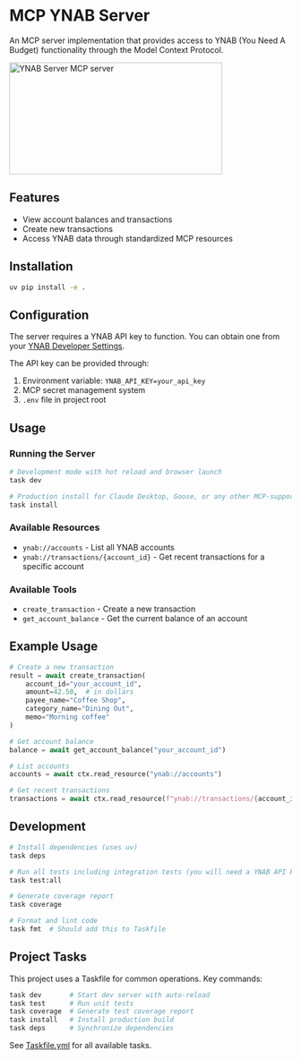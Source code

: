 # MCP YNAB Server

An MCP server implementation that provides access to YNAB (You Need A Budget) functionality through the Model Context Protocol.

<a href="https://glama.ai/mcp/servers/y3utoybhi7"><img width="380" height="200" src="https://glama.ai/mcp/servers/y3utoybhi7/badge" alt="YNAB Server MCP server" /></a>

## Features

- View account balances and transactions
- Create new transactions
- Access YNAB data through standardized MCP resources

## Installation

```bash
uv pip install -e .
```

## Configuration

The server requires a YNAB API key to function. You can obtain one from your [YNAB Developer Settings](https://app.ynab.com/settings/developer).

The API key can be provided through:

1. Environment variable: `YNAB_API_KEY=your_api_key`
2. MCP secret management system
3. `.env` file in project root

## Usage

### Running the Server

```bash
# Development mode with hot reload and browser launch
task dev

# Production install for Claude Desktop, Goose, or any other MCP-supported environment
task install
```

### Available Resources

- `ynab://accounts` - List all YNAB accounts
- `ynab://transactions/{account_id}` - Get recent transactions for a specific account

### Available Tools

- `create_transaction` - Create a new transaction
- `get_account_balance` - Get the current balance of an account

## Example Usage

```python
# Create a new transaction
result = await create_transaction(
    account_id="your_account_id",
    amount=42.50,  # in dollars
    payee_name="Coffee Shop",
    category_name="Dining Out",
    memo="Morning coffee"
)

# Get account balance
balance = await get_account_balance("your_account_id")

# List accounts
accounts = await ctx.read_resource("ynab://accounts")

# Get recent transactions
transactions = await ctx.read_resource(f"ynab://transactions/{account_id}")
```

## Development

```bash
# Install dependencies (uses uv)
task deps

# Run all tests including integration tests (you will need a YNAB API key for this)
task test:all

# Generate coverage report
task coverage

# Format and lint code
task fmt  # Should add this to Taskfile
```

## Project Tasks

This project uses a Taskfile for common operations. Key commands:

```bash
task dev       # Start dev server with auto-reload
task test      # Run unit tests
task coverage  # Generate test coverage report
task install   # Install production build
task deps      # Synchronize dependencies
```

See [Taskfile.yml](Taskfile.yml) for all available tasks.
